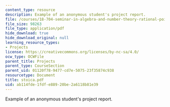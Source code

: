 ```yaml
---
content_type: resource
description: Example of an anonymous student's project report.
file: /courses/18-704-seminar-in-algebra-and-number-theory-rational-points-on-elliptic-curves-fall-2004/ab114fde1fdfe88920be2a6118b81e39_stoica.pdf
file_size: 98263
file_type: application/pdf
hide_download: true
hide_download_original: null
learning_resource_types:
- Projects
license: https://creativecommons.org/licenses/by-nc-sa/4.0/
ocw_type: OCWFile
parent_title: Projects
parent_type: CourseSection
parent_uid: 01120f78-9477-cd7e-5075-23f35874c938
resourcetype: Document
title: stoica.pdf
uid: ab114fde-1fdf-e889-20be-2a6118b81e39
---
```

Example of an anonymous student's project report.